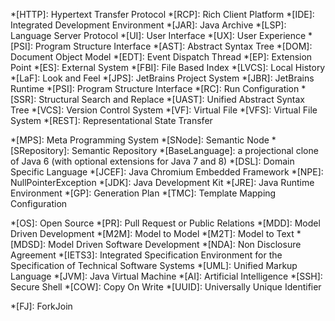 *[HTTP]: Hypertext Transfer Protocol
*[RCP]: Rich Client Platform
*[IDE]: Integrated Development Environment
*[JAR]: Java Archive
*[LSP]: Language Server Protocol
*[UI]: User Interface
*[UX]: User Experience
*[PSI]: Program Structure Interface
*[AST]: Abstract Syntax Tree
*[DOM]: Document Object Model
*[EDT]: Event Dispatch Thread
*[EP]: Extension Point
*[ES]: External System
*[FBI]: File Based Index
*[LVCS]: Local History
*[LaF]: Look and Feel
*[JPS]: JetBrains Project System
*[JBR]: JetBrains Runtime
*[PSI]: Program Structure Interface
*[RC]: Run Configuration
*[SSR]: Structural Search and Replace
*[UAST]: Unified Abstract Syntax Tree
*[VCS]: Version Control System
*[VF]: Virtual File
*[VFS]: Virtual File System
*[REST]: Representational State Transfer

*[MPS]: Meta Programming System
*[SNode]: Semantic Node
*[SRepository]: Semantic Repository
*[BaseLanguage]: a projectional clone of Java 6 (with optional extensions for Java 7 and 8)
*[DSL]: Domain Specific Language
*[JCEF]: Java Chromium Embedded Framework
*[NPE]: NullPointerException
*[JDK]: Java Development Kit
*[JRE]: Java Runtime Environment
*[GP]: Generation Plan
*[TMC]: Template Mapping Configuration

*[OS]: Open Source
*[PR]: Pull Request or Public Relations
*[MDD]: Model Driven Development
*[M2M]: Model to Model
*[M2T]: Model to Text
*[MDSD]: Model Driven Software Development
*[NDA]: Non Disclosure Agreement
*[IETS3]: Integrated Specification Environment for the Specification of Technical Software Systems
*[UML]: Unified Markup Language
*[JVM]: Java Virtual Machine
*[AI]: Artificial Intelligence
*[SSH]: Secure Shell
*[COW]: Copy On Write
*[UUID]: Universally Unique Identifier

*[FJ]: ForkJoin